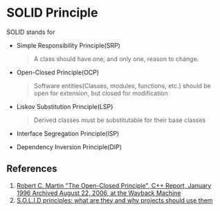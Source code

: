 # SOLID Principle

SOLID stands for

- Simple Responsibility Principle(SRP)

  > A class should have one, and only one, reason to change.

- Open-Closed Principle(OCP)

  > Software entities(Classes, modules, functions, etc.) should be open for extension, but closed for modification

- Liskov Substitution Principle(LSP)

  > Derived classes must be substitutable for their base classes

- Interface Segregation Principle(ISP)

- Dependency Inversion Principle(DIP)

## References

1. [Robert C. Martin "The Open-Closed Principle", C++ Report, January 1996 Archived August 22, 2006, at the Wayback Machine](https://drive.google.com/file/d/0BwhCYaYDn8EgN2M5MTkwM2EtNWFkZC00ZTI3LWFjZTUtNTFhZGZiYmUzODc1/view)
2. [S.O.L.I.D principles: what are they and why projects should use them](https://medium.com/@mari_azevedo/s-o-l-i-d-principles-what-are-they-and-why-projects-should-use-them-50b85e4aa8b6)